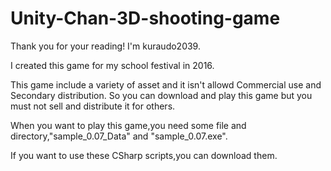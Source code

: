 # Unity-Chan-3D-shooting-game
Thank you for your reading!
I'm kuraudo2039.

I created this game for my school festival in 2016.

This game include a variety of asset and it isn't allowd Commercial use and Secondary distribution.
So you can download and play this game but you must not sell and distribute it for others.

When you want to play this game,you need some file and directory,"sample_0.07_Data" and "sample_0.07.exe".

If you want to use these CSharp scripts,you can download them.
